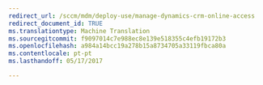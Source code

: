 ```yaml
---
redirect_url: /sccm/mdm/deploy-use/manage-dynamics-crm-online-access
redirect_document_id: TRUE
ms.translationtype: Machine Translation
ms.sourcegitcommit: f9097014c7e988ec8e139e518355c4efb19172b3
ms.openlocfilehash: a984a14bcc19a278b15a8734705a33119fbca80a
ms.contentlocale: pt-pt
ms.lasthandoff: 05/17/2017

---
```


